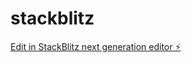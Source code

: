 # stackblitz

[Edit in StackBlitz next generation editor ⚡️](https://stackblitz.com/~/github.com/s3audi/stackblitz)